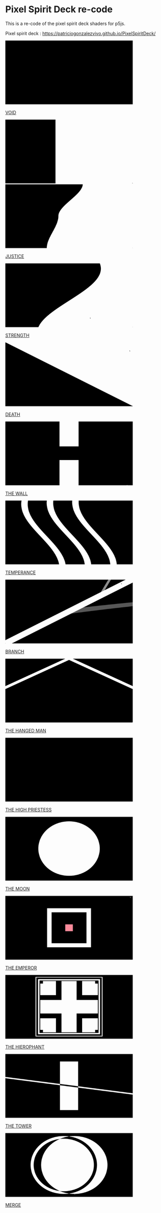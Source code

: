 # Pixel Spirit Deck re-code

This is a re-code of the pixel spirit deck shaders for p5js.

Pixel spirit deck : https://patriciogonzalezvivo.github.io/PixelSpiritDeck/

<img src="assets/00_void.png" width="400" height="200" />

[VOID](https://b2renger.github.io/p5js_pixel-spirit-deck_shaders/00_void/)

<img src="assets/01_justice-b.gif" width="400" height="200" /><img src="assets/01_justice-a.gif" width="400" height="200" />

[JUSTICE](https://b2renger.github.io/p5js_pixel-spirit-deck_shaders/01_justice/)

<img src="assets/02_strength.gif" width="400" height="200" />

[STRENGTH](https://b2renger.github.io/p5js_pixel-spirit-deck_shaders/02_strength/)

<img src="assets/03_death.gif" width="400" height="200" />

[DEATH](https://b2renger.github.io/p5js_pixel-spirit-deck_shaders/03_death/)

<img src="assets/04_the_wall.gif" width="400" height="200" />

[THE WALL](https://b2renger.github.io/p5js_pixel-spirit-deck_shaders/04_the_wall/)

<img src="assets/05_temperance.gif" width="400" height="200" />

[TEMPERANCE](https://b2renger.github.io/p5js_pixel-spirit-deck_shaders/05_temperance/)

<img src="assets/06_branch.gif" width="400" height="200" />

[BRANCH](https://b2renger.github.io/p5js_pixel-spirit-deck_shaders/06_branch/)

<img src="assets/07_the_hangedman.gif" width="400" height="200" />

[THE HANGED MAN](https://b2renger.github.io/p5js_pixel-spirit-deck_shaders/07_the_hangedman/)

<img src="assets/08_the_high_priestess.gif" width="400" height="200" />

[THE HIGH PRIESTESS](https://b2renger.github.io/p5js_pixel-spirit-deck_shaders/08_the_high_priestess/)

<img src="assets/09_the_moon.gif" width="400" height="200" />

[THE MOON](https://b2renger.github.io/p5js_pixel-spirit-deck_shaders/09_the_moon/)

<img src="assets/10_the_emperor.gif" width="400" height="200" />

[THE EMPEROR](https://b2renger.github.io/p5js_pixel-spirit-deck_shaders/10_the_emperor/)

<img src="assets/11_the_hierophant.gif" width="400" height="200" />

[THE HIEROPHANT](https://b2renger.github.io/p5js_pixel-spirit-deck_shaders/11_the_hierophant/)

<img src="assets/12_the_tower.gif" width="400" height="200" />

[THE TOWER](https://b2renger.github.io/p5js_pixel-spirit-deck_shaders/12_the_tower/)

<img src="assets/13_merge.gif" width="400" height="200" />

[MERGE](https://b2renger.github.io/p5js_pixel-spirit-deck_shaders/13_merge/)